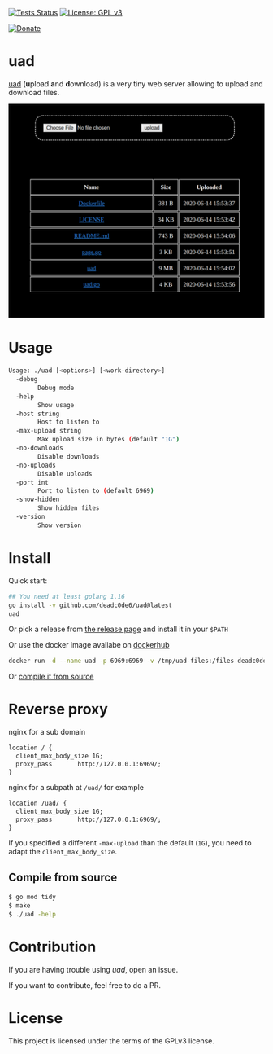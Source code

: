 [![Tests Status](https://github.com/deadc0de6/uad/workflows/tests/badge.svg)](https://github.com/deadc0de6/uad/actions)
[![License: GPL v3](https://img.shields.io/badge/License-GPL%20v3-blue.svg)](http://www.gnu.org/licenses/gpl-3.0)

[![Donate](https://img.shields.io/badge/donate-KoFi-blue.svg)](https://ko-fi.com/deadc0de6)

# uad

[uad](https://github.com/deadc0de6/uad) (**u**pload **a**nd **d**ownload)
is a very tiny web server allowing to upload and download files.

![](/screenshots/uad.png?raw=true "uad")

# Usage

```bash
Usage: ./uad [<options>] [<work-directory>]
  -debug
    	Debug mode
  -help
    	Show usage
  -host string
    	Host to listen to
  -max-upload string
    	Max upload size in bytes (default "1G")
  -no-downloads
    	Disable downloads
  -no-uploads
    	Disable uploads
  -port int
    	Port to listen to (default 6969)
  -show-hidden
    	Show hidden files
  -version
    	Show version
```

# Install

Quick start:
```bash
## You need at least golang 1.16
go install -v github.com/deadc0de6/uad@latest
uad
```

Or pick a release from
[the release page](https://github.com/deadc0de6/uad/releases) and
install it in your `$PATH`

Or use the docker image availabe on
[dockerhub](https://hub.docker.com/r/deadc0de6/uad)
```bash
docker run -d --name uad -p 6969:6969 -v /tmp/uad-files:/files deadc0de6/uad
```

Or [compile it from source](#compile-from-source)

# Reverse proxy

nginx for a sub domain
```
location / {
  client_max_body_size 1G;
  proxy_pass       http://127.0.0.1:6969/;
}
```

nginx for a subpath at `/uad/` for example
```
location /uad/ {
  client_max_body_size 1G;
  proxy_pass       http://127.0.0.1:6969/;
}
```

If you specified a different `-max-upload` than the default (`1G`),
you need to adapt the `client_max_body_size`.

## Compile from source

```bash
$ go mod tidy
$ make
$ ./uad -help
```

# Contribution

If you are having trouble using *uad*, open an issue.

If you want to contribute, feel free to do a PR.

# License

This project is licensed under the terms of the GPLv3 license.
